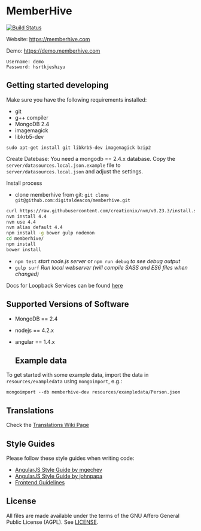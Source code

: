 # MemberHive
[![Build Status](https://travis-ci.org/digitaldeacon/memberhive.svg?branch=master)](https://travis-ci.org/digitaldeacon/memberhive)

Website: https://memberhive.com

Demo: https://demo.memberhive.com
```
Username: demo
Password: hsrtkjeshzyu
```

## Getting started developing
Make sure you have the following requirements installed:
* git 
* g++ compiler
* MongoDB 2.4
* imagemagick
* libkrb5-dev

`sudo apt-get install git libkrb5-dev imagemagick bzip2`

Create Datebase:
You need a mongodb == 2.4.x database. Copy the `server/datasources.local.json.example` file to `server/datasources.local.json` and adjust the settings.
   
Install process
* clone memberhive from git: `git clone git@github.com:digitaldeacon/memberhive.git`

```bash
curl https://raw.githubusercontent.com/creationix/nvm/v0.23.3/install.sh | bash
nvm install 4.4
nvm use 4.4
nvm alias default 4.4
npm install -g bower gulp nodemon
cd memberhive/
npm install
bower install
```
* `npm test` *start node.js server* or `npm run debug` *to see debug output*
* `gulp surf` *Run local webserver (will compile SASS and ES6 files when changed)*

Docs for Loopback Services can be found [here](http://client-docs.memberhive.com/)

## Supported Versions of Software
* MongoDB == 2.4
* nodejs == 4.2.x
* angular == 1.4.x

    ## Example data

To get started with some example data, import the data in `resources/exampledata` using `mongoimport`, e.g.:

`mongoimport --db memberhive-dev resources/exampledata/Person.json`

## Translations

Check the [Translations Wiki Page](https://github.com/digitaldeacon/memberhive/wiki/Translations)

## Style Guides

Please follow these style guides when writing code:

* [AngularJS Style Guide by mgechev](https://github.com/mgechev/angularjs-style-guide)
* [AngularJS Style Guide by johnpapa](https://github.com/johnpapa/angularjs-styleguide)
* [Frontend Guidelines](https://github.com/bendc/frontend-guidelines)
## License
All files are made available under the terms of the GNU Affero General Public License (AGPL). See [LICENSE](https://github.com/digitaldeacon/memberhive/blob/master/LICENSE).
